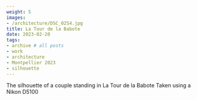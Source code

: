 ```yaml
---
weight: 5
images:
- /architecture/DSC_0254.jpg
title: La Tour de la Babote
date: 2023-02-20
tags:
- archive # all posts
- work
- architecture
- Montpellier 2023
- silhouette
---
```


The silhouette of a couple standing in La Tour de la Babote Taken using a Nikon D5100

